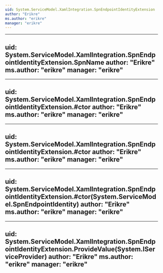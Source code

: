 ```yaml
---
uid: System.ServiceModel.XamlIntegration.SpnEndpointIdentityExtension
author: "Erikre"
ms.author: "erikre"
manager: "erikre"
---
```


---
uid: System.ServiceModel.XamlIntegration.SpnEndpointIdentityExtension.SpnName
author: "Erikre"
ms.author: "erikre"
manager: "erikre"
---

---
uid: System.ServiceModel.XamlIntegration.SpnEndpointIdentityExtension.#ctor
author: "Erikre"
ms.author: "erikre"
manager: "erikre"
---

---
uid: System.ServiceModel.XamlIntegration.SpnEndpointIdentityExtension.#ctor
author: "Erikre"
ms.author: "erikre"
manager: "erikre"
---

---
uid: System.ServiceModel.XamlIntegration.SpnEndpointIdentityExtension.#ctor(System.ServiceModel.SpnEndpointIdentity)
author: "Erikre"
ms.author: "erikre"
manager: "erikre"
---

---
uid: System.ServiceModel.XamlIntegration.SpnEndpointIdentityExtension.ProvideValue(System.IServiceProvider)
author: "Erikre"
ms.author: "erikre"
manager: "erikre"
---
